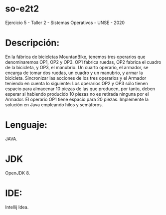 # so-e2t2
Ejercicio 5 - Taller 2 - Sistemas Operativos - UNSE - 2020

# Descripción:
En la fábrica de bicicletas MountanBike, tenemos tres operarios que denominaremos OP1, OP2 y OP3. OP1 fabrica ruedas, OP2 fabrica el cuadro de la bicicleta, y OP3, el manubrio. Un cuarto operario, el armador, se encarga de tomar dos ruedas, un cuadro y un manubrio, y armar la bicicleta. Sincronizar las acciones de los tres operarios y el Armador teniendo en cuenta lo siguiente: Los operarios OP2 y OP3 sólo tienen espacio para almacenar 10 piezas de las que producen, por tanto, deben esperar si habiendo producido 10 piezas no es retirada ninguna por el Armador. El operario OP1 tiene espacio para 20 piezas. Implemente la solución en Java empleando hilos y semáforos.

# Lenguaje:
JAVA.

# JDK
OpenJDK 8.

# IDE:
Intellij Idea.
